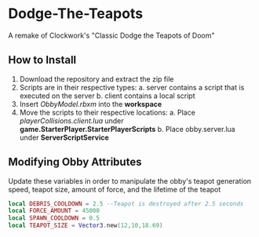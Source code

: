 # Dodge-The-Teapots
A remake of Clockwork's "Classic Dodge the Teapots of Doom"
 
 ## How to Install
 1. Download the repository and extract the zip file
 2. Scripts are in their respective types: 
 a. server contains a script that is executed on the server
 b. client contains a local script
 3. Insert *ObbyModel.rbxm* into the **workspace**
 4. Move the scripts to their respective locations:
 a. Place *playerCollisions.client.lua* under **game.StarterPlayer.StarterPlayerScripts**
 b. Place obby.server.lua under **ServerScriptService**
 

 ## Modifying Obby Attributes
 Update these variables in order to manipulate the obby's teapot generation speed, teapot size, amount of force, and the lifetime of the teapot

 ```lua
 local DEBRIS_COOLDOWN = 2.5 --Teapot is destroyed after 2.5 seconds
 local FORCE_AMOUNT = 45000
 local SPAWN_COOLDOWN = 0.5
 local TEAPOT_SIZE = Vector3.new(12,10,18.69)
 ```
